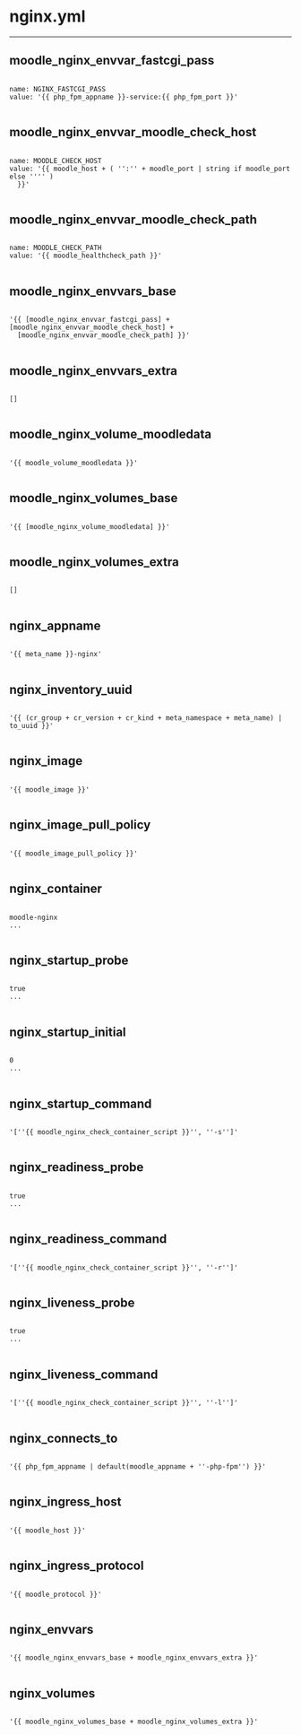 



# nginx.yml
  
---
## moodle_nginx_envvar_fastcgi_pass
  
```

name: NGINX_FASTCGI_PASS
value: '{{ php_fpm_appname }}-service:{{ php_fpm_port }}'
  
```
## moodle_nginx_envvar_moodle_check_host
  
```

name: MOODLE_CHECK_HOST
value: '{{ moodle_host + ( '':'' + moodle_port | string if moodle_port else '''' )
  }}'
  
```
## moodle_nginx_envvar_moodle_check_path
  
```

name: MOODLE_CHECK_PATH
value: '{{ moodle_healthcheck_path }}'
  
```
## moodle_nginx_envvars_base
  
```

'{{ [moodle_nginx_envvar_fastcgi_pass] + [moodle_nginx_envvar_moodle_check_host] +
  [moodle_nginx_envvar_moodle_check_path] }}'
  
```
## moodle_nginx_envvars_extra
  
```

[]
  
```
## moodle_nginx_volume_moodledata
  
```

'{{ moodle_volume_moodledata }}'
  
```
## moodle_nginx_volumes_base
  
```

'{{ [moodle_nginx_volume_moodledata] }}'
  
```
## moodle_nginx_volumes_extra
  
```

[]
  
```
## nginx_appname
  
```

'{{ meta_name }}-nginx'
  
```
## nginx_inventory_uuid
  
```

'{{ (cr_group + cr_version + cr_kind + meta_namespace + meta_name) | to_uuid }}'
  
```
## nginx_image
  
```

'{{ moodle_image }}'
  
```
## nginx_image_pull_policy
  
```

'{{ moodle_image_pull_policy }}'
  
```
## nginx_container
  
```

moodle-nginx
...
  
```
## nginx_startup_probe
  
```

true
...
  
```
## nginx_startup_initial
  
```

0
...
  
```
## nginx_startup_command
  
```

'[''{{ moodle_nginx_check_container_script }}'', ''-s'']'
  
```
## nginx_readiness_probe
  
```

true
...
  
```
## nginx_readiness_command
  
```

'[''{{ moodle_nginx_check_container_script }}'', ''-r'']'
  
```
## nginx_liveness_probe
  
```

true
...
  
```
## nginx_liveness_command
  
```

'[''{{ moodle_nginx_check_container_script }}'', ''-l'']'
  
```
## nginx_connects_to
  
```

'{{ php_fpm_appname | default(moodle_appname + ''-php-fpm'') }}'
  
```
## nginx_ingress_host
  
```

'{{ moodle_host }}'
  
```
## nginx_ingress_protocol
  
```

'{{ moodle_protocol }}'
  
```
## nginx_envvars
  
```

'{{ moodle_nginx_envvars_base + moodle_nginx_envvars_extra }}'
  
```
## nginx_volumes
  
```

'{{ moodle_nginx_volumes_base + moodle_nginx_volumes_extra }}'
  
```